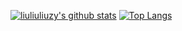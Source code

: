 [![liuliuliuzy's github stats](https://github-readme-stats.vercel.app/api?username=liuliuliuzy&check_private=true&show_icons=true&theme=onedark)](https://github.com/liuliuliuzy)
[![Top Langs](https://github-readme-stats.vercel.app/api/top-langs/?username=liuliuliuzy&layout=compact)](https://github.com/liuliuliuzy)
